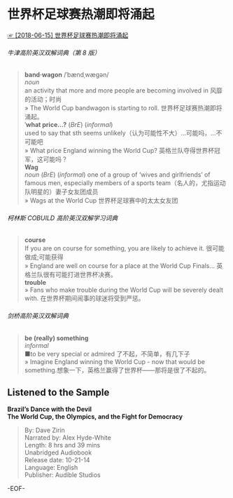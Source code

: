 # 世界杯足球赛热潮即将涌起  
[☞ [2018-06-15] 世界杯足球赛热潮即将涌起 ](https://mp.weixin.qq.com/s/x6cJzZ_f6AP8lWSvu230Qg)  
  
  
###### 牛津高阶英汉双解词典（第 8 版）  
>**band·wagon** /ˈbændˌwægən/  
*noun*  
an activity that more and more people are becoming involved in 风靡的活动；时尚  
» The World Cup bandwagon is starting to roll. 世界杯足球赛热潮即将涌起。  
**ˈwhat price…?** (*BrE*) (*informal*)  
used to say that sth seems unlikely（认为可能性不大）…可能吗，…不可能吧  
» What price England winning the World Cup? 英格兰队夺得世界杯冠军，这可能吗？  
**Wag**  
*noun* (*BrE*) (*informal*) one of a group of ‘wives and girlfriends’ of famous men, especially members of a sports team（名人的，尤指运动队明星的）妻子女友团成员  
» Wags at the World Cup 世界杯足球赛中的太太女友团  
  
###### 柯林斯 COBUILD 高阶英汉双解学习词典  
>**course**  
If you are on course for something, you are likely to achieve it. 很可能做成;可能获得  
» England are well on course for a place at the World Cup Finals... 英格兰队很有可能打进世界杯决赛。  
**trouble**  
» Fans who make trouble during the World Cup will be severely dealt with. 在世界杯期间闹事的球迷将受到严惩。  
  
###### 剑桥高阶英汉双解词典  
>**be (really) something**  
*informal*  
■to be very special or admired 了不起，不简单，有几下子  
» Imagine England winning the World Cup - now that would be something.想象一下，英格兰赢得了世界杯——那将是很了不起的。  
  
## Listened to the Sample  
**Brazil’s Dance with the Devil  
The World Cup, the Olympics, and the Fight for Democracy**  
>By: Dave Zirin  
Narrated by: Alex Hyde-White  
Length: 8 hrs and 39 mins  
Unabridged Audiobook  
Release date: 10-21-14  
Language: English  
Publisher: Audible Studios  
  
-EOF-  
